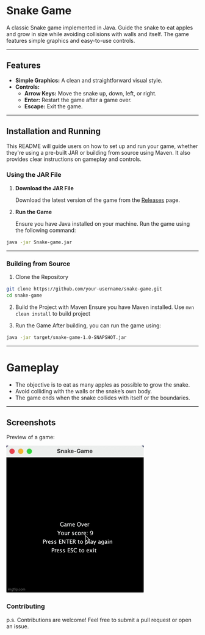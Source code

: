 # Snake Game

A classic Snake game implemented in Java. Guide the snake to eat apples and grow in size while avoiding collisions with walls and itself. The game features simple graphics and easy-to-use controls.

---

## Features
- **Simple Graphics:** A clean and straightforward visual style.
- **Controls:**
    - **Arrow Keys:** Move the snake up, down, left, or right.
    - **Enter:** Restart the game after a game over.
    - **Escape:** Exit the game.

---

## Installation and Running
This README will guide users on how to set up and run your game, whether they're using a pre-built JAR or building from source using Maven. It also provides clear instructions on gameplay and controls.

### Using the JAR File

1. **Download the JAR File**

   Download the latest version of the game from the [Releases](https://github.com/your-username/snake-game/releases) page.

2. **Run the Game**

   Ensure you have Java installed on your machine. Run the game using the following command:

```bash
java -jar Snake-game.jar
````

---

### Building from Source

1.	Clone the Repository

```bash
git clone https://github.com/your-username/snake-game.git
cd snake-game
```

2.	Build the Project with Maven
Ensure you have Maven installed. Use `mvn clean install` to build project

3. Run the Game
After building, you can run the game using:
```bash
java -jar target/snake-game-1.0-SNAPSHOT.jar
```

---

# Gameplay

- The objective is to eat as many apples as possible to grow the snake. 
- Avoid colliding with the walls or the snake’s own body.
- The game ends when the snake collides with itself or the boundaries.

---

## Screenshots
Preview of a game:

![](screenshots/8yxao5.gif)


### Contributing

p.s. Contributions are welcome! Feel free to submit a pull request or open an issue.